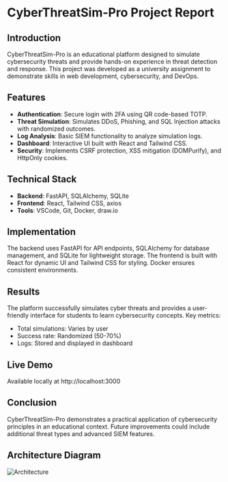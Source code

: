 # CyberThreatSim-Pro Project Report

## Introduction
CyberThreatSim-Pro is an educational platform designed to simulate cybersecurity threats and provide hands-on experience in threat detection and response. This project was developed as a university assignment to demonstrate skills in web development, cybersecurity, and DevOps.

## Features
- **Authentication**: Secure login with 2FA using QR code-based TOTP.
- **Threat Simulation**: Simulates DDoS, Phishing, and SQL Injection attacks with randomized outcomes.
- **Log Analysis**: Basic SIEM functionality to analyze simulation logs.
- **Dashboard**: Interactive UI built with React and Tailwind CSS.
- **Security**: Implements CSRF protection, XSS mitigation (DOMPurify), and HttpOnly cookies.

## Technical Stack
- **Backend**: FastAPI, SQLAlchemy, SQLite
- **Frontend**: React, Tailwind CSS, axios
- **Tools**: VSCode, Git, Docker, draw.io

## Implementation
The backend uses FastAPI for API endpoints, SQLAlchemy for database management, and SQLite for lightweight storage. The frontend is built with React for dynamic UI and Tailwind CSS for styling. Docker ensures consistent environments.

## Results
The platform successfully simulates cyber threats and provides a user-friendly interface for students to learn cybersecurity concepts. Key metrics:
- Total simulations: Varies by user
- Success rate: Randomized (50-70%)
- Logs: Stored and displayed in dashboard

## Live Demo
Available locally at http://localhost:3000

## Conclusion
CyberThreatSim-Pro demonstrates a practical application of cybersecurity principles in an educational context. Future improvements could include additional threat types and advanced SIEM features.

## Architecture Diagram
![Architecture](diagram.png)